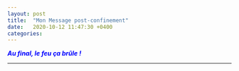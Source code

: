 ```yaml
---
layout: post
title:  "Mon Message post-confinement"
date:   2020-10-12 11:47:30 +0400
categories: 
---
```

<!---

--->


<span style="color: blue">***Au final, le feu ça brûle !***</span>
<br/>

------

<!---

<span style="color: green">***This is the Way** (Mandalorian Mantra)*</span>

--->
